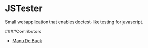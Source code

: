 # JSTester
Small webapplication that enables doctest-like testing for javascript.

####Contributors
* [Manu De Buck](https://github.com/ManuDeBuck)
